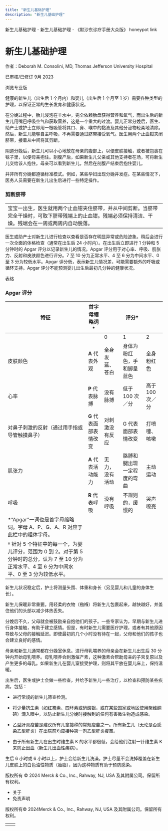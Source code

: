 ```yaml
---
title: "新生儿基础护理"
description: "新生儿基础护理"
---
```


﻿新生儿基础护理 \- 新生儿基础护理 \- 《默沙东诊疗手册大众版》 honeypot link

# 新生儿基础护理

作者：Deborah M. Consolini, MD, Thomas Jefferson University Hospital

已审核/已修订 9月 2023

浏览专业版

健康的新生儿（出生后 1 个月内）和婴儿（出生后 1 个月至 1 岁）需要各种类型的护理，以保证正常的生长发育和健康状况。

在分娩过程中，胎儿浸泡在羊水中，完全依赖胎盘获得营养和氧气，而出生后的新生儿用嘴巴呼吸空气和获取营养，这是一个重大的过渡。婴儿正常分娩后，医生、助产士或护士立即用一根吸管将其口、鼻、喉中的黏液及其他分泌物轻柔地清除。然后，新生儿能够自主呼吸，不再需要通过脐带接受氧气。医生用两个止血钳夹闭脐带，接着从中间将其剪断。

阴道分娩后，新生儿可以小心地放在母亲的腹部上，以便皮肤接触，或者被包裹在毯子里，以便母亲抱住。剖腹产后，如果新生儿父亲或其他支持者在场，可将新生儿交给该人抱住。母亲可以看到新生儿，然后在剖腹产结束后抱住婴儿。

并非所有分娩都遵循标准模式。例如，某些孕妇出现分娩并发症。在某些情况下，医务人员需要在新生儿出生后进行一些特定操作。

### 剪断脐带

|     |
| --- |
| 宝宝一出生，医生就用两个止血钳夹住脐带，并从中间剪断。当脐带完全干燥时，可取下脐带残端上的止血钳。残端必须保持清洁、干燥。残端会在一周或两周内自动脱落。<br> |

医生或助产士对新生儿进行检查以查看是否存在明显异常或危险迹象。稍后会进行一次全面的体格检查（通常在出生后 24 小时内）。在出生后立即进行 1 分钟和 5 分钟时的 Apgar 评分以记录新生儿的情况。Apgar 评分用于对心率、呼吸、肌张力、反射和皮肤颜色进行评分。7 至 10 分为正常水平、4 至 6 分为中间水平、0 至 3 分为较低水平。Apgar 评分低，表示新生儿情况差，可能需要额外的呼吸或循环支持。Apgar 评分不能预测婴儿出生后最初几分钟的健康状况。

表格

### Apgar 评分

| 特征 | 首字母缩略词\* |  | 评分† |  |
| --- | --- | --- | --- | --- |
|  |  | 0 | 1 | 2 |
| 皮肤颜色 | **A** 代表外观 | 全身发蓝、苍白 | 身体为粉红色，手和脚呈蓝色 | 全身粉红色 |
| 心率 | **P** 代表脉搏 | 没有脉搏 | 低于 100 次／分 | 高于 100 次／分 |
| 对鼻子刺激的反射（通过用手指或导管触摸鼻子） | **G** 代表面部表情改变 | 对刺激没有反应 | G 代表面部表情改变 | 打喷嚏、咳嗽 |
| 肌张力 | **A** 代表活动能力 | 无力，没有活动 | 胳膊和腿出现一定程度的弯曲 | 主动运动 |
| 呼吸 | **R** 代表呼吸 | 没有呼吸 | 不规则的，缓慢的 | 哭声嘹亮 |
| \*“Apgar”一词也是首字母缩略词。字母 A、P、G、A、R 对应于此栏中的粗体字母。 |
| † 针对 5 个特征中的每一个，为婴儿评分，范围为 0 到 2。对于第 5 分钟时的总分，认为 7 至 10 分为正常水平、4 至 6 分为中间水平、0 至 3 分为较低水平。 |

新生儿状况稳定后，护士将测量头围、体重和身长（另见婴儿和儿童的身体生长）。

新生儿保暖非常重要。用轻柔的衣物（襁褓）将新生儿包裹起来，越快越好，并盖住他们的头部以减少体热丢失。

分娩后不久，父母就会被鼓励亲自抱他们的孩子。一些专家认为，早期与新生儿进行身体接触，有助于建立感情。但是，有时新生儿需要医疗护理，或者有其他原因导致与父母的接触延迟。即使最初的几个小时没有待在一起，父母和他们的孩子也会建立良好的感情。

母亲和新生儿通常都在分娩室休息。进行母乳喂养的母亲会在新生儿出生后 30 分钟内开始母乳喂养。母乳喂养会刺激催产素，这种激素会帮助母亲的子宫复原以及产生更多的母乳。如果新生儿在婴儿室接受护理，则将其平放在婴儿床上，保持温暖。

出生后，医生或护士会做一些检查，并给予新生儿一些治疗，以检查和预防某些疾病，包括：

- 进行常规的新生儿筛查检测。

- 将少量抗生素（如红霉素、四环素或硝酸银，或在某些国家或地区使用聚维酮碘）滴入眼中，以防止新生儿分娩时接触到的任何有害微生物造成感染。

- 乙型肝炎疫苗是建议所有儿童接种的常规疫苗之一。所有新生儿（无论是否感染乙型肝炎）在出院前均应接种第一剂乙型肝炎疫苗。

- 由于所有新生儿在出生时维生素 K 的水平都很低，会给他们注射一针维生素 K 来防止出血（新生儿出血性疾病）。


生后 6 小时或 6 小时以上，护士会给新生儿洗澡。护士尽量不会洗掉覆盖在新生儿皮肤上的白色油性物质（胎脂），因为这种物质有助于预防感染。



版权所有 © 2024
Merck & Co., Inc., Rahway, NJ, USA 及其附属公司。保留所有权利。

- 关于
- 免责声明

版权所有© 2024Merck & Co., Inc., Rahway, NJ, USA 及其附属公司。保留所有权利。

|     |     |
| --- | --- |
|  |  |